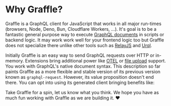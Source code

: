 # Why Graffle?

Graffle is a GraphQL client for JavaScript that works in all major run-times (browsers, Node, Deno, Bun, Cloudflare Workers, ...). It's goal is to be a fantastic general purpose way to execute [GraphQL documents](https://todo) in scripts or backend logic. It may work work well for your frontend logic too but Graffle does not specialize there unlike other tools such as [RelayJS](https://relay.dev) and [Urql](https://commerce.nearform.com/open-source/urql/docs/).

Initially Graffle is an easy way to send GraphQL requests over HTTP or in-memory. Extensions bring additional power like [OTEL](https://todo) or [file upload](https://todo) support. You work with GraphQL's native document syntax. This description so far paints Graffle as a more flexible and stable version of its previous version known as `graphql-request`. However, its value proposition doesn't end there. You can opt into using its generated client bringing benefits like:

<!--@include: @/_snippets/benefits.md-->

Take Graffle for a spin, let us know what you think. We hope you have as much fun working with Graffle as we are building it. ❤️
